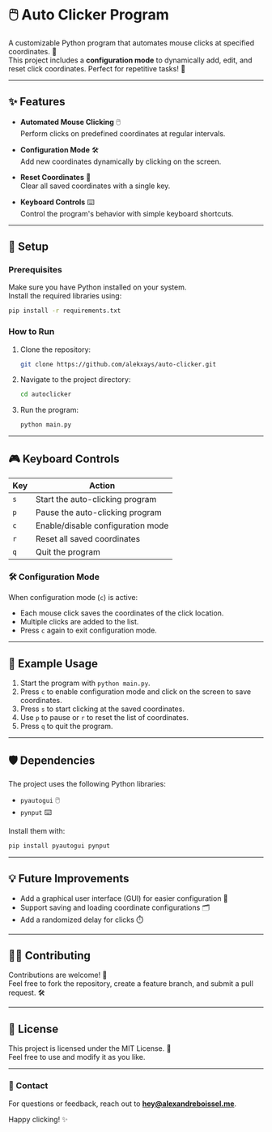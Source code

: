 
# 🖱️ Auto Clicker Program

A customizable Python program that automates mouse clicks at specified coordinates. 🚀  
This project includes a **configuration mode** to dynamically add, edit, and reset click coordinates. Perfect for repetitive tasks! 🌟

---

## ✨ Features

- **Automated Mouse Clicking** 🖱️  
  Perform clicks on predefined coordinates at regular intervals.

- **Configuration Mode** 🛠️  
  Add new coordinates dynamically by clicking on the screen.

- **Reset Coordinates** 🔄  
  Clear all saved coordinates with a single key.

- **Keyboard Controls** ⌨️  
  Control the program's behavior with simple keyboard shortcuts.

---

## 🔧 Setup

### Prerequisites
Make sure you have Python installed on your system.  
Install the required libraries using:
```bash
pip install -r requirements.txt
```

### How to Run
1. Clone the repository:
   ```bash
   git clone https://github.com/alekxays/auto-clicker.git
   ```
2. Navigate to the project directory:
   ```bash
   cd autoclicker
   ```
3. Run the program:
   ```bash
   python main.py
   ```

---

## 🎮 Keyboard Controls

| Key   | Action                                |
|-------|---------------------------------------|
| `s`   | Start the auto-clicking program       |
| `p`   | Pause the auto-clicking program       |
| `c`   | Enable/disable configuration mode     |
| `r`   | Reset all saved coordinates           |
| `q`   | Quit the program                      |

### 🛠️ Configuration Mode
When configuration mode (`c`) is active:
- Each mouse click saves the coordinates of the click location.
- Multiple clicks are added to the list.
- Press `c` again to exit configuration mode.

---

## 🚀 Example Usage

1. Start the program with `python main.py`.
2. Press `c` to enable configuration mode and click on the screen to save coordinates.
3. Press `s` to start clicking at the saved coordinates.
4. Use `p` to pause or `r` to reset the list of coordinates.
5. Press `q` to quit the program.

---

## 🛡️ Dependencies

The project uses the following Python libraries:
- `pyautogui` 🖱️
- `pynput` ⌨️

Install them with:
```bash
pip install pyautogui pynput
```

---

## 💡 Future Improvements
- Add a graphical user interface (GUI) for easier configuration 🎨
- Support saving and loading coordinate configurations 🗂️
- Add a randomized delay for clicks ⏱️

---

## 🧑‍💻 Contributing

Contributions are welcome! 🎉  
Feel free to fork the repository, create a feature branch, and submit a pull request. 🛠️

---

## 📜 License

This project is licensed under the MIT License. 📄  
Feel free to use and modify it as you like.

---

### 📧 Contact

For questions or feedback, reach out to **[hey@alexandreboissel.me](mailto:hey@alexandreboissel.me)**.

Happy clicking! ✨
